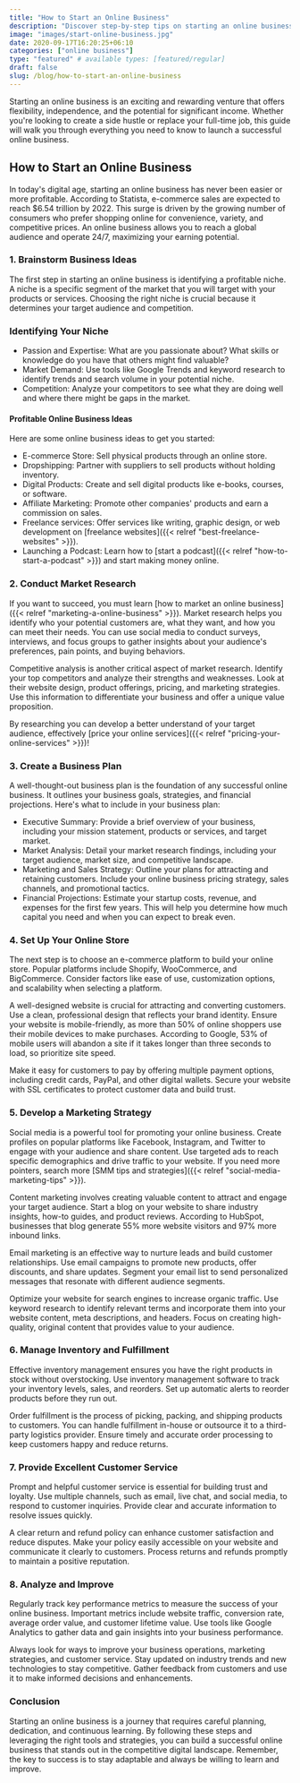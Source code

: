 ```yaml
---
title: "How to Start an Online Business"
description: "Discover step-by-step tips on starting an online business. Learn from idea generation to marketing strategies in this comprehensive guide."
image: "images/start-online-business.jpg"
date: 2020-09-17T16:20:25+06:10
categories: ["online business"]
type: "featured" # available types: [featured/regular]
draft: false
slug: /blog/how-to-start-an-online-business
---
```


Starting an online business is an exciting and rewarding venture that offers flexibility, independence, and the potential for significant income. Whether you're looking to create a side hustle or replace your full-time job, this guide will walk you through everything you need to know to launch a successful online business.

## How to Start an Online Business

In today's digital age, starting an online business has never been easier or more profitable. According to Statista, e-commerce sales are expected to reach $6.54 trillion by 2022. This surge is driven by the growing number of consumers who prefer shopping online for convenience, variety, and competitive prices. An online business allows you to reach a global audience and operate 24/7, maximizing your earning potential.

### 1. Brainstorm Business Ideas

The first step in starting an online business is identifying a profitable niche. A niche is a specific segment of the market that you will target with your products or services. Choosing the right niche is crucial because it determines your target audience and competition.

### Identifying Your Niche

* Passion and Expertise: What are you passionate about? What skills or knowledge do you have that others might find valuable?
* Market Demand: Use tools like Google Trends and keyword research to identify trends and search volume in your potential niche.
* Competition: Analyze your competitors to see what they are doing well and where there might be gaps in the market.

#### Profitable Online Business Ideas

Here are some online business ideas to get you started:

* E-commerce Store: Sell physical products through an online store.
* Dropshipping: Partner with suppliers to sell products without holding inventory.
* Digital Products: Create and sell digital products like e-books, courses, or software.
* Affiliate Marketing: Promote other companies' products and earn a commission on sales.
* Freelance services: Offer services like writing, graphic design, or web development on [freelance websites]({{< relref "best-freelance-websites" >}}).
* Launching a Podcast: Learn how to [start a podcast]({{< relref "how-to-start-a-podcast" >}}) and start making money online.

### 2. Conduct Market Research

If you want to succeed, you must learn [how to market an online business]({{< relref "marketing-a-online-business" >}}). Market research helps you identify who your potential customers are, what they want, and how you can meet their needs. You can use social media to conduct surveys, interviews, and focus groups to gather insights about your audience's preferences, pain points, and buying behaviors.

Competitive analysis is another critical aspect of market research. Identify your top competitors and analyze their strengths and weaknesses. Look at their website design, product offerings, pricing, and marketing strategies. Use this information to differentiate your business and offer a unique value proposition.

By researching you can develop a better understand of your target audience, effectively [price your online services]({{< relref "pricing-your-online-services" >}})!

### 3. Create a Business Plan

A well-thought-out business plan is the foundation of any successful online business. It outlines your business goals, strategies, and financial projections. Here's what to include in your business plan:

* Executive Summary: Provide a brief overview of your business, including your mission statement, products or services, and target market.
* Market Analysis: Detail your market research findings, including your target audience, market size, and competitive landscape.
* Marketing and Sales Strategy: Outline your plans for attracting and retaining customers. Include your online business pricing strategy, sales channels, and promotional tactics.
* Financial Projections: Estimate your startup costs, revenue, and expenses for the first few years. This will help you determine how much capital you need and when you can expect to break even.

### 4. Set Up Your Online Store

The next step is to choose an e-commerce platform to build your online store. Popular platforms include Shopify, WooCommerce, and BigCommerce. Consider factors like ease of use, customization options, and scalability when selecting a platform.

A well-designed website is crucial for attracting and converting customers. Use a clean, professional design that reflects your brand identity. Ensure your website is mobile-friendly, as more than 50% of online shoppers use their mobile devices to make purchases. According to Google, 53% of mobile users will abandon a site if it takes longer than three seconds to load, so prioritize site speed.

Make it easy for customers to pay by offering multiple payment options, including credit cards, PayPal, and other digital wallets. Secure your website with SSL certificates to protect customer data and build trust.

### 5. Develop a Marketing Strategy

Social media is a powerful tool for promoting your online business. Create profiles on popular platforms like Facebook, Instagram, and Twitter to engage with your audience and share content. Use targeted ads to reach specific demographics and drive traffic to your website. If you need more pointers, search more [SMM tips and strategies]({{< relref "social-media-marketing-tips" >}}).

Content marketing involves creating valuable content to attract and engage your target audience. Start a blog on your website to share industry insights, how-to guides, and product reviews. According to HubSpot, businesses that blog generate 55% more website visitors and 97% more inbound links.

Email marketing is an effective way to nurture leads and build customer relationships. Use email campaigns to promote new products, offer discounts, and share updates. Segment your email list to send personalized messages that resonate with different audience segments.

Optimize your website for search engines to increase organic traffic. Use keyword research to identify relevant terms and incorporate them into your website content, meta descriptions, and headers. Focus on creating high-quality, original content that provides value to your audience.

### 6. Manage Inventory and Fulfillment

Effective inventory management ensures you have the right products in stock without overstocking. Use inventory management software to track your inventory levels, sales, and reorders. Set up automatic alerts to reorder products before they run out.

Order fulfillment is the process of picking, packing, and shipping products to customers. You can handle fulfillment in-house or outsource it to a third-party logistics provider. Ensure timely and accurate order processing to keep customers happy and reduce returns.

### 7. Provide Excellent Customer Service

Prompt and helpful customer service is essential for building trust and loyalty. Use multiple channels, such as email, live chat, and social media, to respond to customer inquiries. Provide clear and accurate information to resolve issues quickly.

A clear return and refund policy can enhance customer satisfaction and reduce disputes. Make your policy easily accessible on your website and communicate it clearly to customers. Process returns and refunds promptly to maintain a positive reputation.

### 8. Analyze and Improve

Regularly track key performance metrics to measure the success of your online business. Important metrics include website traffic, conversion rate, average order value, and customer lifetime value. Use tools like Google Analytics to gather data and gain insights into your business performance.

Always look for ways to improve your business operations, marketing strategies, and customer service. Stay updated on industry trends and new technologies to stay competitive. Gather feedback from customers and use it to make informed decisions and enhancements.

### Conclusion

Starting an online business is a journey that requires careful planning, dedication, and continuous learning. By following these steps and leveraging the right tools and strategies, you can build a successful online business that stands out in the competitive digital landscape. Remember, the key to success is to stay adaptable and always be willing to learn and improve.
